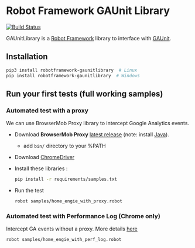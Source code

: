# Robot Framework GAUnit Library

[![Build Status](https://travis-ci.org/VinceCabs/robotframework-gaunitlibrary.svg?branch=master)](https://travis-ci.org/VinceCabs/robotframework-gaunitlibrary)

GAUnitLibrary is a [Robot Framework](http://robotframework.org/) library to interface with [GAUnit](https://pypi.org/project/gaunit/).

## Installation

```sh
pip3 install robotframework-gaunitlibrary  # Linux
pip install robotframework-gaunitlibrary  # Windows
```

## Run your first tests (full working samples)

### Automated test with a proxy

We can use BrowserMob Proxy library to intercept Google Analytics events.

- Download **BrowserMob Proxy** [latest release](https://github.com/lightbody/browsermob-proxy/releases) (note: install [Java](https://www.oracle.com/java/technologies/javase-jre8-downloads.html)).
  - add `bin/` directory to your %PATH

- Download [ChromeDriver](https://sites.google.com/a/chromium.org/chromedriver/downloads)

- Install these libraries :

    ```sh
    pip install -r requirements/samples.txt
    ```

- Run the test

    ```sh
    robot samples/home_engie_with_proxy.robot
    ```

### Automated test with Performance Log (Chrome only)

Intercept GA events without a proxy. More details [here](https://github.com/VinceCabs/GAUnit#automated-test-with-performance-log-chrome-only)

```sh
robot samples/home_engie_with_perf_log.robot
```
